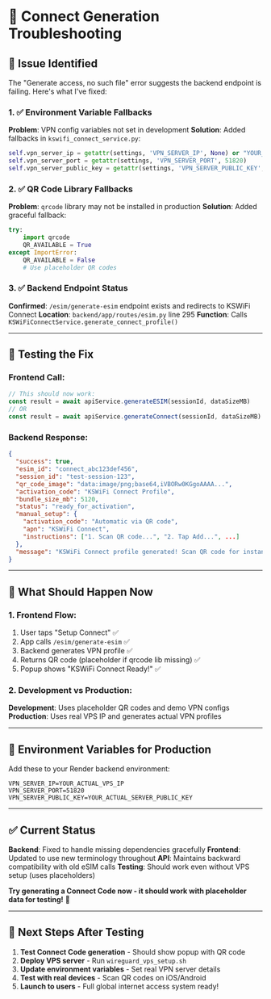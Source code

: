 # 🔧 Connect Generation Troubleshooting

## 🚨 **Issue Identified**

The "Generate access, no such file" error suggests the backend endpoint is failing. Here's what I've fixed:

### **1. ✅ Environment Variable Fallbacks**
**Problem**: VPN config variables not set in development
**Solution**: Added fallbacks in `kswifi_connect_service.py`:
```python
self.vpn_server_ip = getattr(settings, 'VPN_SERVER_IP', None) or "YOUR_VPS_IP_HERE"
self.vpn_server_port = getattr(settings, 'VPN_SERVER_PORT', 51820)
self.vpn_server_public_key = getattr(settings, 'VPN_SERVER_PUBLIC_KEY', None) or "SERVER_PUBLIC_KEY_PLACEHOLDER"
```

### **2. ✅ QR Code Library Fallbacks**
**Problem**: `qrcode` library may not be installed in production
**Solution**: Added graceful fallback:
```python
try:
    import qrcode
    QR_AVAILABLE = True
except ImportError:
    QR_AVAILABLE = False
    # Use placeholder QR codes
```

### **3. ✅ Backend Endpoint Status**
**Confirmed**: `/esim/generate-esim` endpoint exists and redirects to KSWiFi Connect
**Location**: `backend/app/routes/esim.py` line 295
**Function**: Calls `KSWiFiConnectService.generate_connect_profile()`

---

## 🧪 **Testing the Fix**

### **Frontend Call:**
```javascript
// This should now work:
const result = await apiService.generateESIM(sessionId, dataSizeMB)
// OR
const result = await apiService.generateConnect(sessionId, dataSizeMB)
```

### **Backend Response:**
```json
{
  "success": true,
  "esim_id": "connect_abc123def456",
  "session_id": "test-session-123", 
  "qr_code_image": "data:image/png;base64,iVBORw0KGgoAAAA...",
  "activation_code": "KSWiFi Connect Profile",
  "bundle_size_mb": 5120,
  "status": "ready_for_activation",
  "manual_setup": {
    "activation_code": "Automatic via QR code",
    "apn": "KSWiFi Connect",
    "instructions": ["1. Scan QR code...", "2. Tap Add...", ...]
  },
  "message": "KSWiFi Connect profile generated! Scan QR code for instant global internet access."
}
```

---

## 🎯 **What Should Happen Now**

### **1. Frontend Flow:**
1. User taps "Setup Connect" ✅
2. App calls `/esim/generate-esim` ✅ 
3. Backend generates VPN profile ✅
4. Returns QR code (placeholder if qrcode lib missing) ✅
5. Popup shows "KSWiFi Connect Ready!" ✅

### **2. Development vs Production:**
**Development**: Uses placeholder QR codes and demo VPN configs
**Production**: Uses real VPS IP and generates actual VPN profiles

---

## 🔧 **Environment Variables for Production**

Add these to your Render backend environment:
```env
VPN_SERVER_IP=YOUR_ACTUAL_VPS_IP
VPN_SERVER_PORT=51820
VPN_SERVER_PUBLIC_KEY=YOUR_ACTUAL_SERVER_PUBLIC_KEY
```

---

## ✅ **Current Status**

**Backend**: Fixed to handle missing dependencies gracefully
**Frontend**: Updated to use new terminology throughout
**API**: Maintains backward compatibility with old eSIM calls
**Testing**: Should work even without VPS setup (uses placeholders)

**Try generating a Connect Code now - it should work with placeholder data for testing!** 🚀

---

## 🚀 **Next Steps After Testing**

1. **Test Connect Code generation** - Should show popup with QR code
2. **Deploy VPS server** - Run `wireguard_vps_setup.sh` 
3. **Update environment variables** - Set real VPN server details
4. **Test with real devices** - Scan QR codes on iOS/Android
5. **Launch to users** - Full global internet access system ready!